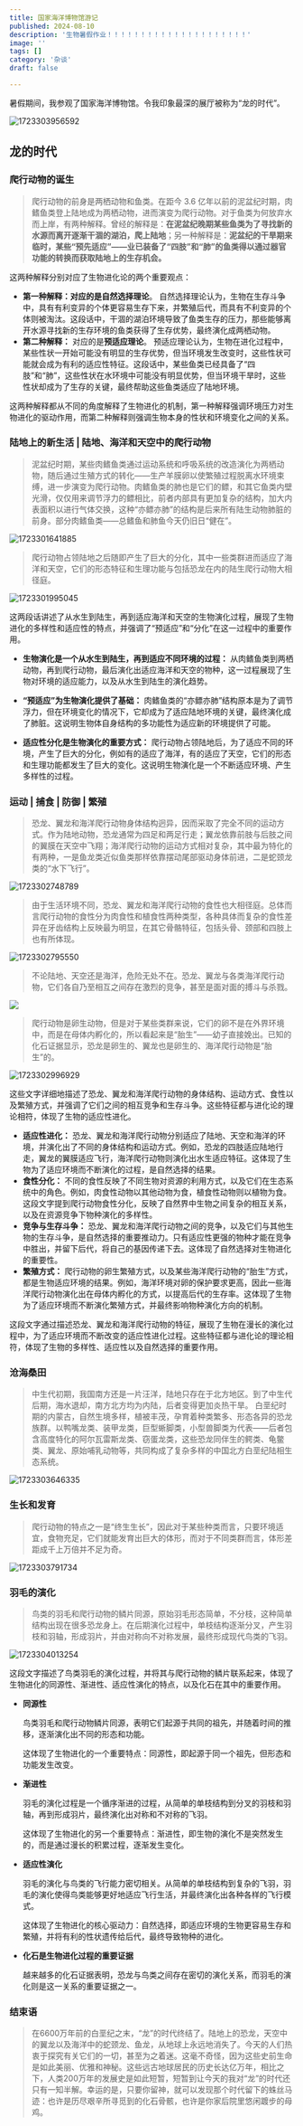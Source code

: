 ```yaml
---
title: 国家海洋博物馆游记
published: 2024-08-10
description: '生物暑假作业！！！！！！！！！！！！！！！！！！！！！'
image: ''
tags: []
category: '杂谈'
draft: false

---
```


暑假期间，我参观了国家海洋博物馆。令我印象最深的展厅被称为“龙的时代”。

![1723303956592](1723303956592.png)

## 龙的时代

### 爬行动物的诞生

> 爬行动物的前身是两栖动物和鱼类。在距今 3.6 亿年以前的泥盆纪时期，肉鳍鱼类登上陆地成为两栖动物，进而演变为爬行动物。对于鱼类为何放弃水而上岸，有两种解释。曾经的解释是：**在泥盆纪晚期某些鱼类为了寻找新的水源而离开逐渐干涸的湖泊，爬上陆地**；另一种解释是：**泥盆纪的干旱期来临时，某些“预先适应”——业已装备了“四肢”和“肺”的鱼类得以通过器官功能的转换而获取陆地上的生存机会。**

这两种解释分别对应了生物进化论的两个重要观点：

- **第一种解释：**对应的是**自然选择理论**。 自然选择理论认为，生物在生存斗争中，具有有利变异的个体更容易生存下来，并繁殖后代，而具有不利变异的个体则被淘汰。这段话中，干涸的湖泊环境导致了鱼类生存的压力，那些能够离开水源寻找新的生存环境的鱼类获得了生存优势，最终演化成两栖动物。
- **第二种解释：** 对应的是**预适应理论**。 预适应理论认为，生物在进化过程中，某些性状一开始可能没有明显的生存优势，但当环境发生改变时，这些性状可能就会成为有利的适应性特征。这段话中，某些鱼类已经具备了“四肢”和“肺”，这些性状在水环境中可能没有明显优势，但当环境干旱时，这些性状却成为了生存的关键，最终帮助这些鱼类适应了陆地环境。

这两种解释都从不同的角度解释了生物进化的机制，第一种解释强调环境压力对生物进化的驱动作用，而第二种解释则强调生物本身的性状和环境变化之间的关系。

### 陆地上的新生活 | 陆地、海洋和天空中的爬行动物

>  泥盆纪时期，某些肉鳍鱼类通过运动系统和呼吸系统的改造演化为两栖动物，随后通过生殖方式的转化——生产羊膜卵以使繁殖过程脱离水环境束缚，进一步演变为爬行动物。肉鳍鱼类的肺也是它们的鳔，和其它鱼类内壁光滑，仅仅用来调节浮力的鳔相比，前者内部具有更加复杂的结构，加大内表面积以进行气体交换，这种“亦鳔亦肺”的结构是后来所有陆生动物肺脏的前身。部分肉鳍鱼类——总鳍鱼和肺鱼今天仍旧日“健在”。

![1723301641885](1723301579449.png)

> 爬行动物占领陆地之后随即产生了巨大的分化，其中一些类群进而适应了海洋和天空，它们的形态特征和生理功能与包括恐龙在内的陆生爬行动物大相径庭。

![1723301995045](1723301995045.png)

这两段话讲述了从水生到陆生，再到适应海洋和天空的生物演化过程，展现了生物进化的多样性和适应性的特点，并强调了“预适应”和“分化”在这一过程中的重要作用。

- **生物演化是一个从水生到陆生，再到适应不同环境的过程：** 从肉鳍鱼类到两栖动物，再到爬行动物，最后演化出适应海洋和天空的物种，这一过程展现了生物对环境的适应能力，以及从水生到陆生的演化趋势。
- **“预适应”为生物演化提供了基础：** 肉鳍鱼类的“亦鳔亦肺”结构原本是为了调节浮力，但在环境变化的情况下，它却成为了适应陆地环境的关键，最终演化成了肺脏。这说明生物体自身结构的多功能性为适应新的环境提供了可能。

- **适应性分化是生物演化的重要方式：** 爬行动物占领陆地后，为了适应不同的环境，产生了巨大的分化，例如有的适应了海洋，有的适应了天空，它们的形态和生理功能都发生了巨大的变化。这说明生物演化是一个不断适应环境、产生多样性的过程。

### 运动 | 捕食 | 防御 | 繁殖

> 恐龙、翼龙和海洋爬行动物身体结构迥异，因而采取了完全不同的运动方式。作为陆地动物，恐龙通常为四足和两足行走；翼龙依靠前肢与后肢之间的翼膜在天空中飞翔；海洋爬行动物的运动方式相对复杂，其中最为特化的有两种，一是鱼龙类近似鱼类那样依靠摆动尾部驱动身体前进，二是蛇颈龙类的“水下飞行”。

![1723302748789](1723302748789.png)

> 由于生活环境不同，恐龙、翼龙和海洋爬行动物的食性也大相径庭。总体而言爬行动物的食性分为肉食性和植食性两种类型，各种具体而复杂的食性差异在牙齿结构上反映最为明显，在其它骨骼特征，包括头骨、颈部和四肢上也有所体现。

![1723302795550](1723302795550.png)

> 不论陆地、天空还是海洋，危险无处不在。恐龙、翼龙与各类海洋爬行动物，它们各自乃至相互之间存在激烈的竞争，甚至是面对面的搏斗与杀戮。

![](1723302870942.png)

> 爬行动物是卵生动物，但是对于某些类群来说，它们的卵不是在外界环境中，而是在母体内孵化的，所以看起来是“胎生”——幼子直接娩出。已知的化石证据显示，恐龙是卵生的、翼龙也是卵生的、海洋爬行动物是“胎生”的。

![1723302996929](1723302996929.png)

这些文字详细地描述了恐龙、翼龙和海洋爬行动物的身体结构、运动方式、食性以及繁殖方式，并强调了它们之间的相互竞争和生存斗争。这些特征都与进化论的理论相符，体现了生物的适应性进化。

* **适应性进化：** 恐龙、翼龙和海洋爬行动物分别适应了陆地、天空和海洋的环境，并演化出了不同的身体结构和运动方式。例如，恐龙的四肢适应陆地行走，翼龙的翼膜适应飞行，海洋爬行动物则演化出水生适应特征。这体现了生物为了适应环境而不断演化的过程，是自然选择的结果。
* **食性分化：** 不同的食性反映了不同生物对资源的利用方式，以及它们在生态系统中的角色。例如，肉食性动物以其他动物为食，植食性动物则以植物为食。这段文字提到爬行动物食性分化，反映了自然界中生物之间复杂的相互关系，以及在资源竞争下物种演化的多样性。
* **竞争与生存斗争：** 恐龙、翼龙和海洋爬行动物之间的竞争，以及它们与其他生物的生存斗争，是自然选择的重要推动力。只有适应性更强的物种才能在竞争中胜出，并留下后代，将自己的基因传递下去。这体现了自然选择对生物进化的重要性。
* **繁殖方式：** 爬行动物的卵生繁殖方式，以及某些海洋爬行动物的“胎生”方式，都是生物适应环境的结果。例如，海洋环境对卵的保护要求更高，因此一些海洋爬行动物演化出在母体内孵化的方式，以提高后代的生存率。这体现了生物为了适应环境而不断演化繁殖方式，并最终影响物种演化方向的机制。

这段文字通过描述恐龙、翼龙和海洋爬行动物的特征，展现了生物在漫长的演化过程中，为了适应环境而不断改变的适应性进化过程。这些特征都与进化论的理论相符，体现了生物的多样性、适应性以及自然选择的重要作用。

### 沧海桑田

> 中生代初期，我国南方还是一片汪洋，陆地只存在于北方地区。到了中生代后期，海水退却，南方北方均为内陆，后者变得更加炎热干旱。
> 白垩纪时期的内蒙古，自然生境多样，植被丰茂，孕育着种类繁多、形态各异的恐龙族群。以鸭嘴龙类、装甲龙类，巨型蜥脚类，小型兽脚类为代表——后者包含高度特化的阿尔瓦雷斯龙类、窃蛋龙类，这些恐龙同伴生的鳄类、龟鳖类、翼龙、原始哺乳动物等，共同构成了复杂多样的中国北方白垩纪陆相生态系统。

![1723303646335](1723303646335.png)

### 生长和发育

> 爬行动物的特点之一是“终生生长”，因此对于某些种类而言，只要环境适宜，食物充足，它们就能发育出巨大的体形，而对于不同类群而言，体形差距成千上万倍并不足为奇。

![1723303791734](1723303791734.png)

 ### 羽毛的演化

> 鸟类的羽毛和爬行动物的鳞片同源，原始羽毛形态简单，不分枝，这种简单结构出现在很多恐龙身上。在后期演化过程中，单枝结构逐渐分叉，产生羽枝和羽轴，形成羽片，并由对称向不对称发展，最终形成现代鸟类的飞羽。

![1723304013254](1723304013254.png)

这段文字描述了鸟类羽毛的演化过程，并将其与爬行动物的鳞片联系起来，体现了生物进化的同源性、渐进性、适应性演化的特点，以及化石在其中的重要作用。

- **同源性**

  鸟类羽毛和爬行动物鳞片同源，表明它们起源于共同的祖先，并随着时间的推移，逐渐演化出不同的形态和功能。

  这体现了生物进化的一个重要特点：同源性，即起源于同一个祖先，但形态和功能发生改变。

- **渐进性**

  羽毛的演化过程是一个循序渐进的过程，从简单的单枝结构到分叉的羽枝和羽轴，再到形成羽片，最终演化出对称和不对称的飞羽。

  这体现了生物进化的另一个重要特点：渐进性，即生物的演化不是突然发生的，而是通过漫长的积累过程，逐渐发生变化。

- **适应性演化**

  羽毛的演化与鸟类的飞行能力密切相关。从简单的单枝结构到复杂的飞羽，羽毛的演化使得鸟类能够更好地适应飞行生活，并最终演化出各种各样的飞行模式。

  这体现了生物进化的核心驱动力：自然选择，即适应环境的生物更容易生存和繁殖，并将有利的性状遗传给后代，最终导致物种的进化。

- **化石是生物进化过程的重要证据**

  越来越多的化石证据表明，恐龙与鸟类之间存在密切的演化关系，而羽毛的演化则是这一关系的重要证据之一。

### 结束语

> 在6600万年前的白垩纪之末，“龙”的时代终结了。陆地上的恐龙，天空中的翼龙以及海洋中的蛇颈龙、鱼龙，从地球上永远地消失了。今天的人们热衷于探究有关它们的一切，甚至为之着迷。这毫不奇怪，因为这些史前生命是如此美丽、优雅和神秘。这些远古地球居民的历史长达亿万年，相比之下，人类200万年的发展史是如此短暂，短暂到让今天的我对“龙”的时代还只有一知半解。幸运的是，只要你留神，就可以发现那个时代留下的蛛丝马迹：也许是历尽艰辛所寻觅到的化石骨骸，也许是你家后院里悠闲踱步的母鸡。

















